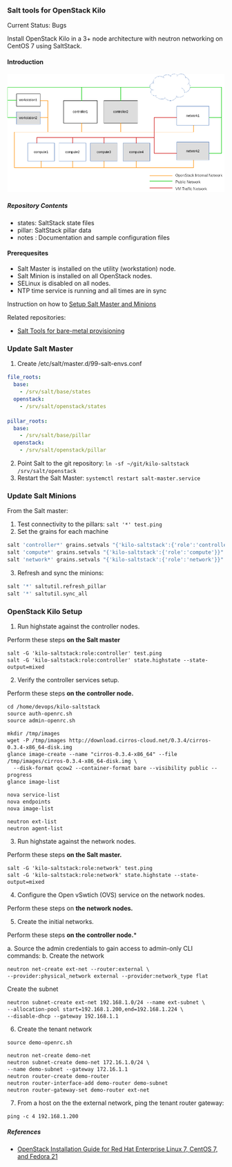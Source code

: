 ### Salt tools for OpenStack Kilo

Current Status: Bugs

Install OpenStack Kilo in a 3+ node architecture with neutron networking on CentOS 7 using SaltStack.

#### Introduction

![Node Deployment](notes/node-deployment.png "Node Deployment")

##### Repository Contents

- states: SaltStack state files  
- pillar: SaltStack pillar data  
- notes : Documentation and sample configuration files  

#### Prerequesites

- Salt Master is installed on the utility (workstation) node.
- Salt Minion is installed on all OpenStack nodes. 
- SELinux is disabled on all nodes.
- NTP time service is running and all times are in sync

Instruction on how to [Setup Salt Master and Minions](https://github.com/dkilcy/saltstack-base/blob/master/notes/setup-salt.md)

Related repositories: 
- [Salt Tools for bare-metal provisioning](https://github.com/dkilcy/saltstack-base)


### Update Salt Master

1. Create /etc/salt/master.d/99-salt-envs.conf

```yaml
file_roots:
  base:
    - /srv/salt/base/states
  openstack:
    - /srv/salt/openstack/states
 
pillar_roots:
  base:
    - /srv/salt/base/pillar
  openstack:
    - /srv/salt/openstack/pillar
```

2. Point Salt to the git repository: `ln -sf ~/git/kilo-saltstack /srv/salt/openstack`
3. Restart the Salt Master: `systemctl restart salt-master.service`

### Update Salt Minions

From the Salt master:

1. Test connectivity to the pillars: `salt '*' test.ping`
2. Set the grains for each machine

 ```bash
salt 'controller*' grains.setvals "{'kilo-saltstack':{'role':'controller'}}"
salt 'compute*' grains.setvals "{'kilo-saltstack':{'role':'compute'}}"
salt 'network*' grains.setvals "{'kilo-saltstack':{'role':'network'}}"
```

3. Refresh and sync the minions:

 ```bash
salt '*' saltutil.refresh_pillar
salt '*' saltutil.sync_all
```

### OpenStack Kilo Setup

1. Run highstate against the controller nodes.

Perform these steps **on the Salt master**
 ```
salt -G 'kilo-saltstack:role:controller' test.ping
salt -G 'kilo-saltstack:role:controller' state.highstate --state-output=mixed
```
2. Verify the controller services setup.

Perform these steps **on the controller node.**
 ```
cd /home/devops/kilo-saltstack
source auth-openrc.sh
source admin-openrc.sh
```
```
mkdir /tmp/images
wget -P /tmp/images http://download.cirros-cloud.net/0.3.4/cirros-0.3.4-x86_64-disk.img
glance image-create --name "cirros-0.3.4-x86_64" --file /tmp/images/cirros-0.3.4-x86_64-disk.img \
  --disk-format qcow2 --container-format bare --visibility public --progress
glance image-list
```
```
nova service-list
nova endpoints
nova image-list
```
```
neutron ext-list
neutron agent-list
 ```
3. Run highstate against the network nodes.

Perform these steps **on the Salt master.**
 ```
salt -G 'kilo-saltstack:role:network' test.ping
salt -G 'kilo-saltstack:role:network' state.highstate --state-output=mixed
```
4.  Configure the Open vSwtich (OVS) service on the network nodes.

Perform these steps on **the network nodes.**

5. Create the initial networks.

Perform these steps **on the controller node.***

a. Source the admin credentials to gain access to admin-only CLI commands:
b. Create the network 
 ```
neutron net-create ext-net --router:external \
 --provider:physical_network external --provider:network_type flat
```

Create the subnet
```
neutron subnet-create ext-net 192.168.1.0/24 --name ext-subnet \
--allocation-pool start=192.168.1.200,end=192.168.1.224 \
--disable-dhcp --gateway 192.168.1.1
```

6. Create the tenant network

```
source demo-openrc.sh
```
```
neutron net-create demo-net
neutron subnet-create demo-net 172.16.1.0/24 \
--name demo-subnet --gateway 172.16.1.1
neutron router-create demo-router
neutron router-interface-add demo-router demo-subnet
neutron router-gateway-set demo-router ext-net
```

7. From a host on the the external network, ping the tenant router gateway:

```
ping -c 4 192.168.1.200
```

##### References
- [OpenStack Installation Guide for Red Hat Enterprise Linux 7, CentOS 7, and Fedora 21 ](http://docs.openstack.org/kilo/install-guide/install/yum/content/)

